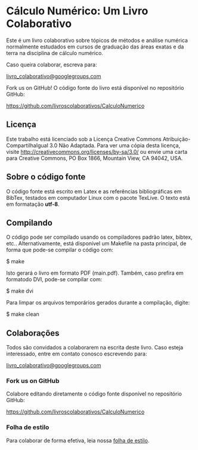 # Cálculo Numérico: Um Livro Colaborativo

Este é um livro colaborativo sobre tópicos de métodos e análise numérica normalmente estudados em cursos de graduação das áreas exatas e da terra na disciplina de cálculo numérico.

Caso queira colaborar, escreva para:

livro_colaborativo@googlegroups.com

Fork us on GitHub! O código fonte do livro está disponível no repositório GitHub:

https://github.com/livroscolaborativos/CalculoNumerico

## Licença
Este trabalho está licenciado sob a Licença Creative Commons Atribuição-CompartilhaIgual 3.0 Não Adaptada. Para ver uma cópia desta licença, visite http://creativecommons.org/licenses/by-sa/3.0/ ou envie uma carta para Creative Commons, PO Box 1866, Mountain View, CA 94042, USA.

## Sobre o código fonte
O código fonte está escrito em Latex e as referências bibliográficas em BibTex, testados em computador Linux com o pacote TexLive. O texto está em formatação **utf-8**.

## Compilando
O código pode ser compilado usando os compiladores padrão latex, bibtex, etc.. Alternativamente, está disponível um Makefile na pasta principal, de forma que pode-se compilar o código com:

$ make

Isto gerará o livro em formato PDF (main.pdf). Também, caso prefira em formatodo DVI, pode-se compilar com:

$ make dvi

Para limpar os arquivos temporários gerados durante a compilação, digite:

$ make clean

## Colaborações
Todos são convidados a colaborarem na escrita deste livro. Caso esteja interessado, entre em contato conosco escrevendo para:

livro_colaborativo@googlegroups.com

### Fork us on GitHub
Colabore editando diretamente o código fonte disponível no repositório GitHub:

https://github.com/livroscolaborativos/CalculoNumerico

### Folha de estilo
Para colaborar de forma efetiva, leia nossa [folha de estilo](https://github.com/livroscolaborativos/CalculoNumerico/blob/master/FOLHA_DE_ESTILO.md).
